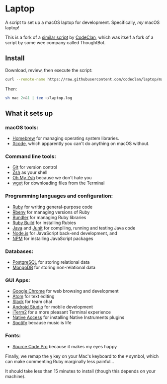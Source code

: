 # Laptop

A script to set up a macOS laptop for development. Specifically, _my_ macOS laptop!

This is a fork of a [similar script](https://gothub.com/codeclan/laptop) by [CodeClan](http://codeclan.com), which was itself a fork of a script by some wee company called ThoughtBot.

## Install

Download, review, then execute the script:

```sh
curl --remote-name https://raw.githubusercontent.com/codeclan/laptop/master/mac
```
Then:
```sh
sh mac 2>&1 | tee ~/laptop.log
```

## What it sets up

### macOS tools:

* [Homebrew](http://brew.sh/) for managing operating system libraries.
* [Xcode](https://developer.apple.com/xcode/), which apparently you can't do anything on macOS without.

### Command line tools:

* [Git](https://git-scm.com/) for version control
* [Zsh](http://www.zsh.org/) as your shell
* [Oh My Zsh](https://github.com/robbyrussell/oh-my-zsh) because we don't hate you
* [wget](https://www.gnu.org/software/wget/) for downloading files from the Terminal

### Programming languages and configuration:

* [Ruby](https://www.ruby-lang.org/en/) for writing general-purpose code
* [Rbenv](https://github.com/sstephenson/rbenv) for managing versions of Ruby
* [Bundler](http://bundler.io/) for managing Ruby libraries
* [Ruby Build](https://github.com/sstephenson/rbenv) for installing Rubies
* [Java](https://java.com/en/) and [Junit](http://junit.org/) for compiling, running and testing Java code
* [Node.js](http://nodejs.org/) for JavaScript back-end development, and
* [NPM](https://www.npmjs.org/) for installing JavaScript packages

### Databases:

* [PostgreSQL](http://www.postgresql.org/) for storing relational data
* [MongoDB](https://www.mongodb.com/) for storing non-relational data

### GUI Apps:

* [Google Chrome](https://www.google.com/chrome/) for web browsing and development
* [Atom](https://atom.io/) for text editing
* [Slack](https://slack.com) for team chat
* [Android Studio](https://developer.android.com/studio/index.html) for mobile development
* [iTerm2](https://www.iterm2.com/) for a more pleasant Terminal experience
* [Native Access](https://www.native-instruments.com/en/specials/native-access/) for installing Native Instruments plugins
* [Spotify](https://www.spotify.com/) because music is life

### Fonts:
* [Source Code Pro](https://github.com/adobe-fonts/source-code-pro) because it makes my eyes happy

Finally, we remap the `§` key on your Mac's keyboard to the `#` symbol, which can make commenting Ruby marginally less painful...

It should take less than 15 minutes to install (though this depends on your machine).
